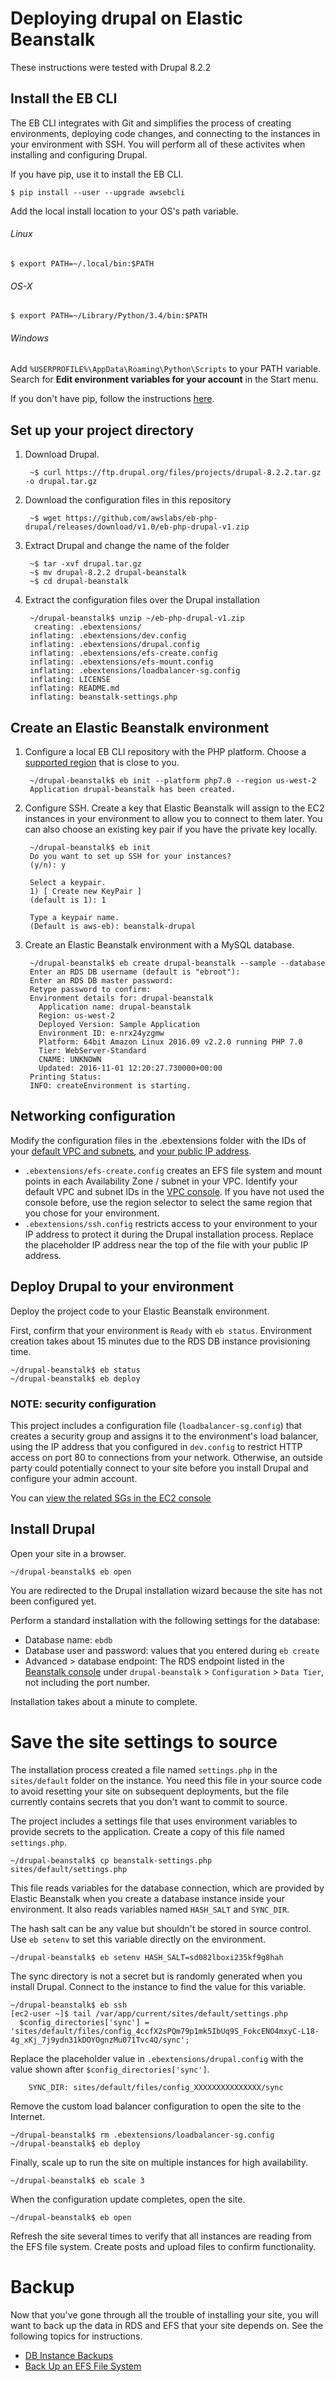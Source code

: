 # Deploying drupal on Elastic Beanstalk
These instructions were tested with Drupal 8.2.2

## Install the EB CLI

The EB CLI integrates with Git and simplifies the process of creating environments, deploying code changes, and connecting to the instances in your environment with SSH. You will perform all of these activites when installing and configuring Drupal.

If you have pip, use it to install the EB CLI.

```Shell
$ pip install --user --upgrade awsebcli
```

Add the local install location to your OS's path variable.

###### Linux
```Shell
$ export PATH=~/.local/bin:$PATH
```
###### OS-X
```Shell
$ export PATH=~/Library/Python/3.4/bin:$PATH
```
###### Windows
Add `%USERPROFILE%\AppData\Roaming\Python\Scripts` to your PATH variable. Search for **Edit environment variables for your account** in the Start menu.

If you don't have pip, follow the instructions [here](http://docs.aws.amazon.com/elasticbeanstalk/latest/dg/eb-cli3-install.html).


## Set up your project directory

1. Download Drupal.

        ~$ curl https://ftp.drupal.org/files/projects/drupal-8.2.2.tar.gz -o drupal.tar.gz

2. Download the configuration files in this repository

        ~$ wget https://github.com/awslabs/eb-php-drupal/releases/download/v1.0/eb-php-drupal-v1.zip

3. Extract Drupal and change the name of the folder

        ~$ tar -xvf drupal.tar.gz
        ~$ mv drupal-8.2.2 drupal-beanstalk
        ~$ cd drupal-beanstalk

4. Extract the configuration files over the Drupal installation

        ~/drupal-beanstalk$ unzip ~/eb-php-drupal-v1.zip
         creating: .ebextensions/
        inflating: .ebextensions/dev.config
        inflating: .ebextensions/drupal.config
        inflating: .ebextensions/efs-create.config
        inflating: .ebextensions/efs-mount.config
        inflating: .ebextensions/loadbalancer-sg.config
        inflating: LICENSE
        inflating: README.md
        inflating: beanstalk-settings.php


## Create an Elastic Beanstalk environment

1. Configure a local EB CLI repository with the PHP platform. Choose a [supported region](http://docs.aws.amazon.com/general/latest/gr/rande.html#elasticbeanstalk_region) that is close to you.

        ~/drupal-beanstalk$ eb init --platform php7.0 --region us-west-2
        Application drupal-beanstalk has been created.

2. Configure SSH. Create a key that Elastic Beanstalk will assign to the EC2 instances in your environment to allow you to connect to them later. You can also choose an existing key pair if you have the private key locally.

        ~/drupal-beanstalk$ eb init
        Do you want to set up SSH for your instances?
        (y/n): y

        Select a keypair.
        1) [ Create new KeyPair ]
        (default is 1): 1

        Type a keypair name.
        (Default is aws-eb): beanstalk-drupal

3. Create an Elastic Beanstalk environment with a MySQL database.

        ~/drupal-beanstalk$ eb create drupal-beanstalk --sample --database
        Enter an RDS DB username (default is "ebroot"):
        Enter an RDS DB master password:
        Retype password to confirm:
        Environment details for: drupal-beanstalk
          Application name: drupal-beanstalk
          Region: us-west-2
          Deployed Version: Sample Application
          Environment ID: e-nrx24yzgmw
          Platform: 64bit Amazon Linux 2016.09 v2.2.0 running PHP 7.0
          Tier: WebServer-Standard
          CNAME: UNKNOWN
          Updated: 2016-11-01 12:20:27.730000+00:00
        Printing Status:
        INFO: createEnvironment is starting.

## Networking configuration
Modify the configuration files in the .ebextensions folder with the IDs of your [default VPC and subnets](https://console.aws.amazon.com/vpc/home#subnets:filter=default), and [your public IP address](https://www.google.com/search?q=what+is+my+ip). 

 - `.ebextensions/efs-create.config` creates an EFS file system and mount points in each Availability Zone / subnet in your VPC. Identify your default VPC and subnet IDs in the [VPC console](https://console.aws.amazon.com/vpc/home#subnets:filter=default). If you have not used the console before, use the region selector to select the same region that you chose for your environment.
 - `.ebextensions/ssh.config` restricts access to your environment to your IP address to protect it during the Drupal installation process. Replace the placeholder IP address near the top of the file with your public IP address.

## Deploy Drupal to your environment
Deploy the project code to your Elastic Beanstalk environment.

First, confirm that your environment is `Ready` with `eb status`. Environment creation takes about 15 minutes due to the RDS DB instance provisioning time.

```Shell
~/drupal-beanstalk$ eb status
~/drupal-beanstalk$ eb deploy
```

### NOTE: security configuration

This project includes a configuration file (`loadbalancer-sg.config`) that creates a security group and assigns it to the environment's load balancer, using the IP address that you configured in `dev.config` to restrict HTTP access on port 80 to connections from your network. Otherwise, an outside party could potentially connect to your site before you install Drupal and configure your admin account.

You can [view the related SGs in the EC2 console](https://console.aws.amazon.com/ec2/v2/home#SecurityGroups:search=drupal-beanstalk)

## Install Drupal

Open your site in a browser.

```Shell
~/drupal-beanstalk$ eb open
```

You are redirected to the Drupal installation wizard because the site has not been configured yet.

Perform a standard installation with the following settings for the database:

 - Database name: `ebdb`
 - Database user and password: values that you entered during `eb create`
 - Advanced > database endpoint: The RDS endpoint listed in the [Beanstalk console](https://console.aws.amazon.com/elasticbeanstalk/home#/application/overview?applicationName=drupal-beanstalk) under `drupal-beanstalk` > `Configuration` > `Data Tier`, not including the port number.

Installation takes about a minute to complete.

# Save the site settings to source

The installation process created a file named `settings.php` in the `sites/default` folder on the instance. You need this file in your source code to avoid resetting your site on subsequent deployments, but the file currently contains secrets that you don't want to commit to source.

The project includes a settings file that uses environment variables to provide secrets to the application. Create a copy of this file named `settings.php`.

```Shell
~/drupal-beanstalk$ cp beanstalk-settings.php sites/default/settings.php
```

This file reads variables for the database connection, which are provided by Elastic Beanstalk when you create a database instance inside your environment. It also reads variables named `HASH_SALT` and `SYNC_DIR`.

The hash salt can be any value but shouldn't be stored in source control. Use `eb setenv` to set this variable directly on the environment.

```Shell
~/drupal-beanstalk$ eb setenv HASH_SALT=sd082lboxi235kf9g8hah
```

The sync directory is not a secret but is randomly generated when you install Drupal. Connect to the instance to find the value for this variable.

```Shell
~/drupal-beanstalk$ eb ssh
[ec2-user ~]$ tail /var/app/current/sites/default/settings.php
  $config_directories['sync'] = 'sites/default/files/config_4ccfX2sPQm79p1mk5IbUq9S_FokcENO4mxyC-L18-4g_xKj_7j9ydn31kDOYOgnzMu071Tvc4Q/sync';
```

Replace the placeholder value in `.ebextensions/drupal.config` with the value shown after `$config_directories['sync']`.

```Shell
    SYNC_DIR: sites/default/files/config_XXXXXXXXXXXXXXX/sync
```

Remove the custom load balancer configuration to open the site to the Internet.

```Shell
~/drupal-beanstalk$ rm .ebextensions/loadbalancer-sg.config
~/drupal-beanstalk$ eb deploy
```

Finally, scale up to run the site on multiple instances for high availability.

```Shell
~/drupal-beanstalk$ eb scale 3
```

When the configuration update completes, open the site.
```
~/drupal-beanstalk$ eb open
```

Refresh the site several times to verify that all instances are reading from the EFS file system. Create posts and upload files to confirm functionality.

# Backup

Now that you've gone through all the trouble of installing your site, you will want to back up the data in RDS and EFS that your site depends on. See the following topics for instructions.

 - [DB Instance Backups](http://docs.aws.amazon.com/AmazonRDS/latest/UserGuide/Overview.BackingUpAndRestoringAmazonRDSInstances.html)
 - [Back Up an EFS File System](http://docs.aws.amazon.com/efs/latest/ug/efs-backup.html)

